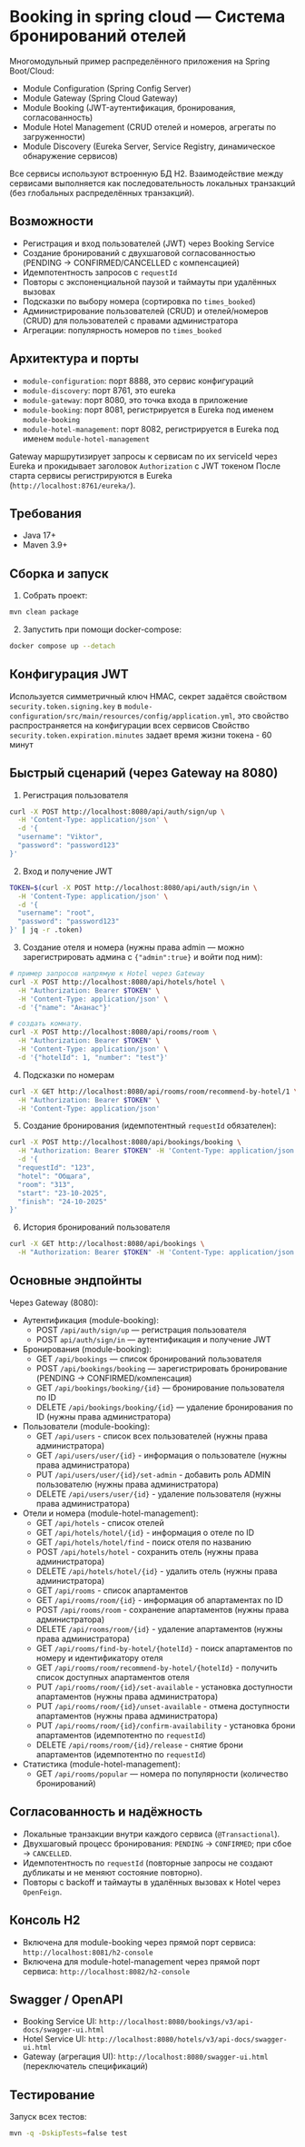 # Booking in spring cloud — Система бронирований отелей

Многомодульный пример распределённого приложения на Spring Boot/Cloud:
- Module Configuration (Spring Config Server)
- Module Gateway (Spring Cloud Gateway)
- Module Booking (JWT-аутентификация, бронирования, согласованность)
- Module Hotel Management (CRUD отелей и номеров, агрегаты по загруженности)
- Module Discovery (Eureka Server, Service Registry, динамическое обнаружение сервисов)

Все сервисы используют встроенную БД H2. Взаимодействие между сервисами выполняется как последовательность локальных транзакций (без глобальных распределённых транзакций).

## Возможности
- Регистрация и вход пользователей (JWT) через Booking Service
- Создание бронирований с двухшаговой согласованностью (PENDING → CONFIRMED/CANCELLED с компенсацией)
- Идемпотентность запросов с `requestId`
- Повторы с экспоненциальной паузой и таймауты при удалённых вызовах
- Подсказки по выбору номера (сортировка по `times_booked`)
- Администрирование пользователей (CRUD) и отелей/номеров (CRUD) для пользователей с правами администратора
- Агрегации: популярность номеров по `times_booked`

## Архитектура и порты
- `module-configuration`: порт 8888, это сервис конфигураций
- `module-discovery`: порт 8761, это eureka
- `module-gateway`: порт 8080, это точка входа в приложение
- `module-booking`: порт 8081, регистрируется в Eureka под именем `module-booking`
- `module-hotel-management`: порт 8082, регистрируется в Eureka под именем `module-hotel-management`

Gateway маршрутизирует запросы к сервисам по их serviceId через Eureka и прокидывает заголовок `Authorization` с JWT токеном
После старта сервисы регистрируются в Eureka (`http://localhost:8761/eureka/`).

## Требования
- Java 17+
- Maven 3.9+

## Сборка и запуск
1) Собрать проект:
```bash
mvn clean package
```
2) Запустить при помощи docker-compose:
```bash
docker compose up --detach
```

## Конфигурация JWT
Используется симметричный ключ HMAC, секрет задаётся свойством `security.token.signing.key` в 
`module-configuration/src/main/resources/config/application.yml`, это свойство распространяется на конфигурации всех сервисов
Свойство `security.token.expiration.minutes` задает время жизни токена - 60 минут

## Быстрый сценарий (через Gateway на 8080)
1) Регистрация пользователя
```bash
curl -X POST http://localhost:8080/api/auth/sign/up \
  -H 'Content-Type: application/json' \
  -d '{
  "username": "Viktor",
  "password": "password123"
}'
```
2) Вход и получение JWT
```bash
TOKEN=$(curl -X POST http://localhost:8080/api/auth/sign/in \
  -H 'Content-Type: application/json' \
  -d '{
  "username": "root",
  "password": "password123"
}' | jq -r .token)
```
3) Создание отеля и номера (нужны права admin — можно зарегистрировать админа с `{"admin":true}` и войти под ним):
```bash
# пример запросов напрямую к Hotel через Gateway
curl -X POST http://localhost:8080/api/hotels/hotel \
  -H "Authorization: Bearer $TOKEN" \
  -H 'Content-Type: application/json' \
  -d '{"name": "Ананас"}'

# создать комнату.
curl -X POST http://localhost:8080/api/rooms/room \
  -H "Authorization: Bearer $TOKEN" \
  -H 'Content-Type: application/json' \
  -d '{"hotelId": 1, "number": "test"}'
```
4) Подсказки по номерам
```bash
curl -X GET http://localhost:8080/api/rooms/room/recommend-by-hotel/1 \
  -H "Authorization: Bearer $TOKEN" \
  -H 'Content-Type: application/json'
```
5) Создание бронирования (идемпотентный `requestId` обязателен):
```bash
curl -X POST http://localhost:8080/api/bookings/booking \
  -H "Authorization: Bearer $TOKEN" -H 'Content-Type: application/json' \
  -d '{
  "requestId": "123",
  "hotel": "Общага",
  "room": "313",
  "start": "23-10-2025",
  "finish": "24-10-2025"
}'
```
6) История бронирований пользователя
```bash
curl -X GET http://localhost:8080/api/bookings \
  -H "Authorization: Bearer $TOKEN" -H 'Content-Type: application/json' 
```

## Основные эндпойнты
Через Gateway (8080):
- Аутентификация (module-booking):
    - POST `/api/auth/sign/up` — регистрация пользователя
    - POST `api/auth/sign/in` — аутентификация и получение JWT
- Бронирования (module-booking):
    - GET `/api/bookings` — список бронирований пользователя
    - POST `/api/bookings/booking` — зарегистрировать бронирование (PENDING → CONFIRMED/компенсация)
    - GET `/api/bookings/booking/{id}` — бронирование пользователя по ID
    - DELETE `/api/bookings/booking/{id}` — удаление бронирования по ID (нужны права администратора)
- Пользователи (module-booking):
    - GET `/api/users` - список всех пользователей (нужны права администратора)
    - GET `/api/users/user/{id}` - информация о пользователе (нужны права администратора)
    - PUT `/api/users/user/{id}/set-admin` - добавить роль ADMIN пользователю (нужны права администратора)
    - DELETE `/api/users/user/{id}` - удаление пользователя (нужны права администратора)
- Отели и номера (module-hotel-management):
    - GET `/api/hotels` - список отелей
    - GET `/api/hotels/hotel/{id}` - информация о отеле по ID
    - GET `/api/hotels/hotel/find` - поиск отеля по названию
    - POST `/api/hotels/hotel` - сохранить отель (нужны права администратора)
    - DELETE `/api/hotels/hotel/{id}` - удалить отель (нужны права администратора)
    - GET `/api/rooms` - список апартаментов
    - GET `/api/rooms/room/{id}` - информация об апартаментах по ID
    - POST `/api/rooms/room` - сохранение апартаментов (нужны права администратора)
    - DELETE `/api/rooms/room/{id}` - удаление апартаментов (нужны права администратора)
    - GET `/api/rooms/find-by-hotel/{hotelId}` - поиск апартаментов по номеру и идентификатору отеля
    - GET `/api/rooms/room/recommend-by-hotel/{hotelId}` - получить список доступных апартаментов отеля
    - PUT `/api/rooms/room/{id}/set-available` - установка доступности апартаментов (нужны права администратора)
    - PUT `/api/rooms/room/{id}/unset-available` - отмена доступности апартаментов (нужны права администратора)
    - PUT `/api/rooms/room/{id}/confirm-availability` - установка брони апартаментов (идемпотентно по `requestId`)
    - DELETE `/api/rooms/room/{id}/release` - снятие брони апартаментов (идемпотентно по `requestId`)
- Статистика (module-hotel-management):
    - GET `/api/rooms/popular` — номера по популярности (количество бронирований)

## Согласованность и надёжность
- Локальные транзакции внутри каждого сервиса (`@Transactional`).
- Двухшаговый процесс бронирования: `PENDING` → `CONFIRMED`; при сбое → `CANCELLED`.
- Идемпотентность по `requestId` (повторные запросы не создают дубликаты и не меняют состояние повторно).
- Повторы с backoff и таймауты в удалённых вызовах к Hotel через `OpenFeign`.

## Консоль H2
- Включена для module-booking через прямой порт сервиса: `http://localhost:8081/h2-console`
- Включена для module-hotel-management через прямой порт сервиса: `http://localhost:8082/h2-console`

## Swagger / OpenAPI
- Booking Service UI: `http://localhost:8080/bookings/v3/api-docs/swagger-ui.html`
- Hotel Service UI: `http://localhost:8080/hotels/v3/api-docs/swagger-ui.html`
- Gateway (агрегация UI): `http://localhost:8080/swagger-ui.html` (переключатель спецификаций)

## Тестирование

Запуск всех тестов:
```bash
mvn -q -DskipTests=false test
```

